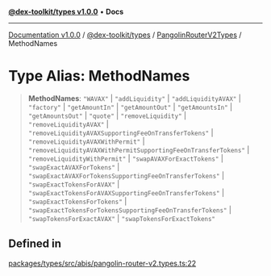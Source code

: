 [**@dex-toolkit/types v1.0.0**](../../../README.md) • **Docs**

***

[Documentation v1.0.0](../../../../../packages.md) / [@dex-toolkit/types](../../../README.md) / [PangolinRouterV2Types](../README.md) / MethodNames

# Type Alias: MethodNames

> **MethodNames**: `"WAVAX"` \| `"addLiquidity"` \| `"addLiquidityAVAX"` \| `"factory"` \| `"getAmountIn"` \| `"getAmountOut"` \| `"getAmountsIn"` \| `"getAmountsOut"` \| `"quote"` \| `"removeLiquidity"` \| `"removeLiquidityAVAX"` \| `"removeLiquidityAVAXSupportingFeeOnTransferTokens"` \| `"removeLiquidityAVAXWithPermit"` \| `"removeLiquidityAVAXWithPermitSupportingFeeOnTransferTokens"` \| `"removeLiquidityWithPermit"` \| `"swapAVAXForExactTokens"` \| `"swapExactAVAXForTokens"` \| `"swapExactAVAXForTokensSupportingFeeOnTransferTokens"` \| `"swapExactTokensForAVAX"` \| `"swapExactTokensForAVAXSupportingFeeOnTransferTokens"` \| `"swapExactTokensForTokens"` \| `"swapExactTokensForTokensSupportingFeeOnTransferTokens"` \| `"swapTokensForExactAVAX"` \| `"swapTokensForExactTokens"`

## Defined in

[packages/types/src/abis/pangolin-router-v2.types.ts:22](https://github.com/niZmosis/dex-toolkit/blob/3d8b41b44787b30fbea5de3ab4737662ffb61bc8/packages/types/src/abis/pangolin-router-v2.types.ts#L22)
